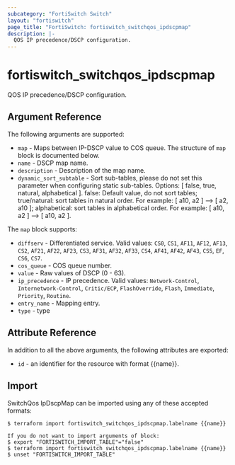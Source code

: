 ```yaml
---
subcategory: "FortiSwitch Switch"
layout: "fortiswitch"
page_title: "FortiSwitch: fortiswitch_switchqos_ipdscpmap"
description: |-
  QOS IP precedence/DSCP configuration.
---
```


# fortiswitch_switchqos_ipdscpmap
QOS IP precedence/DSCP configuration.

## Argument Reference

The following arguments are supported:

* `map` - Maps between IP-DSCP value to COS queue. The structure of `map` block is documented below.
* `name` - DSCP map name.
* `description` - Description of the map name.
* `dynamic_sort_subtable` - Sort sub-tables, please do not set this parameter when configuring static sub-tables. Options: [ false, true, natural, alphabetical ]. false: Default value, do not sort tables; true/natural: sort tables in natural order. For example: [ a10, a2 ] --> [ a2, a10 ]; alphabetical: sort tables in alphabetical order. For example: [ a10, a2 ] --> [ a10, a2 ].

The `map` block supports:

* `diffserv` - Differentiated service. Valid values: `CS0`, `CS1`, `AF11`, `AF12`, `AF13`, `CS2`, `AF21`, `AF22`, `AF23`, `CS3`, `AF31`, `AF32`, `AF33`, `CS4`, `AF41`, `AF42`, `AF43`, `CS5`, `EF`, `CS6`, `CS7`.
* `cos_queue` - COS queue number.
* `value` - Raw values of DSCP (0 - 63).
* `ip_precedence` - IP precedence. Valid values: `Network-Control`, `Internetwork-Control`, `Critic/ECP`, `FlashOverride`, `Flash`, `Immediate`, `Priority`, `Routine`.
* `entry_name` - Mapping entry.
* `type` - type


## Attribute Reference

In addition to all the above arguments, the following attributes are exported:
* `id` - an identifier for the resource with format {{name}}.

## Import

SwitchQos IpDscpMap can be imported using any of these accepted formats:
```
$ terraform import fortiswitch_switchqos_ipdscpmap.labelname {{name}}

If you do not want to import arguments of block:
$ export "FORTISWITCH_IMPORT_TABLE"="false"
$ terraform import fortiswitch_switchqos_ipdscpmap.labelname {{name}}
$ unset "FORTISWITCH_IMPORT_TABLE"
```
